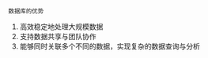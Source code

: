 	数据库的优势
1. 高效稳定地处理大规模数据
2.  支持数据共享与团队协作
3.  能够同时关联多个不同的数据，实现复杂的数据查询与分析

<!--stackedit_data:
eyJoaXN0b3J5IjpbMjAxNjkwMjE5M119
-->